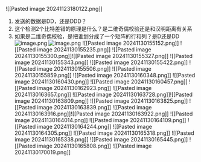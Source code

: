 ![[Pasted image 20241123180122.png]]
1. 发送的数据是DD，还是DDD？
2. 这个检测2个比特差错的原理是什么？是二维奇偶校验还是和汉明距离有关系
3. 如果是二维奇偶校验，是把谁划分成了一个矩阵的行和列？是D还是DD
![image.png](https://s2.loli.net/2024/11/30/GTwVNbvHQgDqUcx.png)
![image.png](https://s2.loli.net/2024/11/30/ZYRrnz4ipjw2vc9.png)
![[Pasted image 20241130155152.png]]
![[Pasted image 20241130155235.png]]
![[Pasted image 20241130155300.png]]![[Pasted image 20241130155327.png]]
![[Pasted image 20241130155343.png]]
![[Pasted image 20241130155422.png]]
![[Pasted image 20241130155506.png]]
![[Pasted image 20241130155859.png]]
![[Pasted image 20241130160348.png]]
![[Pasted image 20241130160430.png]]
![[Pasted image 20241130160457.png]]
![[Pasted image 20241130162923.png]]
![[Pasted image 20241130163657.png]]
![[Pasted image 20241130163728.png]]![[Pasted image 20241130163809.png]]
![[Pasted image 20241130163825.png]]
![[Pasted image 20241130163839.png]]
![[Pasted image 20241130163916.png]]![[Pasted image 20241130163922.png]]
![[Pasted image 20241130164014.png]]
![[Pasted image 20241130164109.png]]
![[Pasted image 20241130164244.png]]
![[Pasted image 20241130164305.png]]
![[Pasted image 20241130165318.png]]
![[Pasted image 20241130165338.png]]
![[Pasted image 20241130165445.png]]
![[Pasted image 20241130165808.png]]
![[Pasted image 20241130170019.png]]
